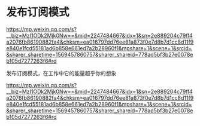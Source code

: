 # 发布订阅模式

https://mp.weixin.qq.com/s?__biz=MzI1ODk2Mjk0Nw==&mid=2247484667&idx=1&sn=2e889204c79ff4a2076fb86190882fa4&chksm=ea016797dd76ee81a873f0e7d8b7d1cc8d11f9e840e1fcd55181ad6b858e661ed7a2b28960f1&mpshare=1&scene=1&srcid=&sharer_sharetime=1569457860757&sharer_shareid=778ad5bf3b27e0078eb105d7277263f6#rd



发布订阅模式，在工作中它的能量超乎你的想象

https://mp.weixin.qq.com/s?__biz=MzI1ODk2Mjk0Nw==&mid=2247484667&idx=1&sn=2e889204c79ff4a2076fb86190882fa4&chksm=ea016797dd76ee81a873f0e7d8b7d1cc8d11f9e840e1fcd55181ad6b858e661ed7a2b28960f1&mpshare=1&scene=1&srcid=&sharer_sharetime=1569457860757&sharer_shareid=778ad5bf3b27e0078eb105d7277263f6#rd